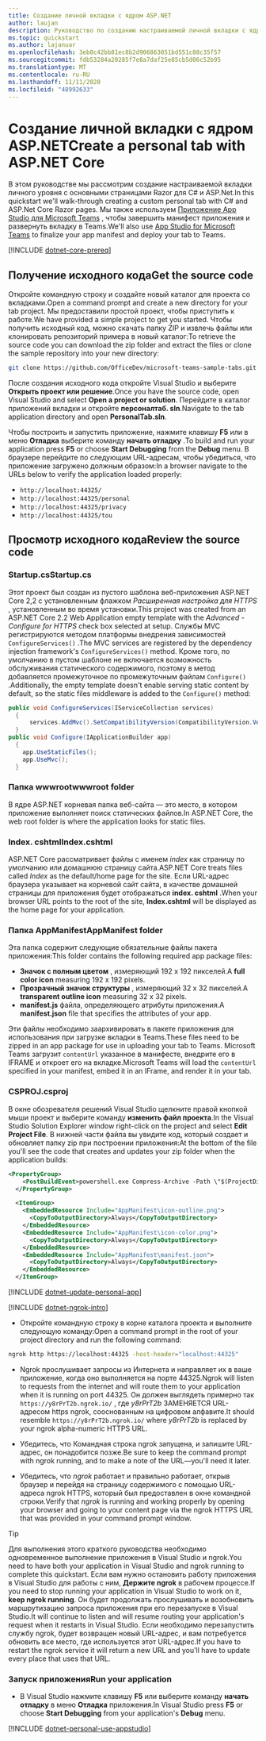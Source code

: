 ```yaml
---
title: Создание личной вкладки с ядром ASP.NET
author: laujan
description: Руководство по созданию настраиваемой личной вкладки с ядром ASP.NET.
ms.topic: quickstart
ms.author: lajanuar
ms.openlocfilehash: 3eb0c42bb81ec8b2d906863051bd551c88c35f57
ms.sourcegitcommit: fdb53284a20285f7e8a7daf25e85cb5d06c52b95
ms.translationtype: MT
ms.contentlocale: ru-RU
ms.lasthandoff: 11/11/2020
ms.locfileid: "48992633"
---
```

# <a name="create-a-personal-tab-with-aspnet-core"></a><span data-ttu-id="94f98-103">Создание личной вкладки с ядром ASP.NET</span><span class="sxs-lookup"><span data-stu-id="94f98-103">Create a personal tab with ASP.NET Core</span></span>

<span data-ttu-id="94f98-104">В этом руководстве мы рассмотрим создание настраиваемой вкладки личного уровня с основными страницами Razor для C# и ASP.Net.</span><span class="sxs-lookup"><span data-stu-id="94f98-104">In this quickstart we'll walk-through creating a custom personal tab with C# and ASP.Net Core Razor pages.</span></span> <span data-ttu-id="94f98-105">Мы также используем [Приложение App Studio для Microsoft Teams](~/concepts/build-and-test/app-studio-overview.md) , чтобы завершить манифест приложения и развернуть вкладку в Teams.</span><span class="sxs-lookup"><span data-stu-id="94f98-105">We'll also use [App Studio for Microsoft Teams](~/concepts/build-and-test/app-studio-overview.md) to finalize your app manifest and deploy your tab to Teams.</span></span>

[!INCLUDE [dotnet-core-prereq](~/includes/tabs/dotnet-core-prereq.md)]

## <a name="get-the-source-code"></a><span data-ttu-id="94f98-106">Получение исходного кода</span><span class="sxs-lookup"><span data-stu-id="94f98-106">Get the source code</span></span>

<span data-ttu-id="94f98-107">Откройте командную строку и создайте новый каталог для проекта со вкладками.</span><span class="sxs-lookup"><span data-stu-id="94f98-107">Open a command prompt and create a new directory for your tab project.</span></span> <span data-ttu-id="94f98-108">Мы предоставили простой проект, чтобы приступить к работе.</span><span class="sxs-lookup"><span data-stu-id="94f98-108">We have provided a simple project to get you started.</span></span> <span data-ttu-id="94f98-109">Чтобы получить исходный код, можно скачать папку ZIP и извлечь файлы или клонировать репозиторий примера в новый каталог:</span><span class="sxs-lookup"><span data-stu-id="94f98-109">To retrieve the source code you can download the zip folder and extract the files or clone the sample repository into your new directory:</span></span>

```bash
git clone https://github.com/OfficeDev/microsoft-teams-sample-tabs.git
```

<span data-ttu-id="94f98-110">После создания исходного кода откройте Visual Studio и выберите **Открыть проект или решение**.</span><span class="sxs-lookup"><span data-stu-id="94f98-110">Once you have the source code, open Visual Studio and select **Open a project or solution**.</span></span> <span data-ttu-id="94f98-111">Перейдите в каталог приложений вкладки и откройте **персоналтаб. sln**.</span><span class="sxs-lookup"><span data-stu-id="94f98-111">Navigate to the tab application directory and open **PersonalTab.sln**.</span></span>

<span data-ttu-id="94f98-112">Чтобы построить и запустить приложение, нажмите клавишу **F5** или в меню **Отладка** выберите команду **начать отладку** .</span><span class="sxs-lookup"><span data-stu-id="94f98-112">To build and run your application press **F5** or choose **Start Debugging** from the **Debug** menu.</span></span> <span data-ttu-id="94f98-113">В браузере перейдите по следующим URL-адресам, чтобы убедиться, что приложение загружено должным образом:</span><span class="sxs-lookup"><span data-stu-id="94f98-113">In a browser navigate to the URLs below to verify the application loaded properly:</span></span>

- `http://localhost:44325/`
- `http://localhost:44325/personal`
- `http://localhost:44325/privacy`
- `http://localhost:44325/tou`

## <a name="review-the-source-code"></a><span data-ttu-id="94f98-114">Просмотр исходного кода</span><span class="sxs-lookup"><span data-stu-id="94f98-114">Review the source code</span></span>

### <a name="startupcs"></a><span data-ttu-id="94f98-115">Startup.cs</span><span class="sxs-lookup"><span data-stu-id="94f98-115">Startup.cs</span></span>

<span data-ttu-id="94f98-116">Этот проект был создан из пустого шаблона веб-приложения ASP.NET Core 2,2 с установленным флажком *Расширенная настройка для HTTPS* , установленным во время установки.</span><span class="sxs-lookup"><span data-stu-id="94f98-116">This project was created from an ASP.NET Core 2.2 Web Application empty template with the *Advanced - Configure for HTTPS* check box selected at setup.</span></span> <span data-ttu-id="94f98-117">Службы MVC регистрируются методом платформы внедрения зависимостей `ConfigureServices()` .</span><span class="sxs-lookup"><span data-stu-id="94f98-117">The MVC services are registered by the dependency injection framework's `ConfigureServices()` method.</span></span> <span data-ttu-id="94f98-118">Кроме того, по умолчанию в пустом шаблоне не включается возможность обслуживания статического содержимого, поэтому в метод добавляется промежуточное по промежуточным файлам `Configure()` .</span><span class="sxs-lookup"><span data-stu-id="94f98-118">Additionally, the empty template doesn't enable serving static content by default, so the static files middleware is added to the `Configure()` method:</span></span>

```csharp
public void ConfigureServices(IServiceCollection services)
  {
      services.AddMvc().SetCompatibilityVersion(CompatibilityVersion.Version_2_2);
  }
public void Configure(IApplicationBuilder app)
  {
    app.UseStaticFiles();
    app.UseMvc();
  }
```

### <a name="wwwroot-folder"></a><span data-ttu-id="94f98-119">Папка wwwroot</span><span class="sxs-lookup"><span data-stu-id="94f98-119">wwwroot folder</span></span>

<span data-ttu-id="94f98-120">В ядре ASP.NET корневая папка веб-сайта — это место, в котором приложение выполняет поиск статических файлов.</span><span class="sxs-lookup"><span data-stu-id="94f98-120">In ASP.NET Core, the web root folder is where the application looks for static files.</span></span>

### <a name="indexcshtml"></a><span data-ttu-id="94f98-121">Index. cshtml</span><span class="sxs-lookup"><span data-stu-id="94f98-121">Index.cshtml</span></span>

<span data-ttu-id="94f98-122">ASP.NET Core рассматривает файлы с именем *index* как страницу по умолчанию или домашнюю страницу сайта.</span><span class="sxs-lookup"><span data-stu-id="94f98-122">ASP.NET Core treats files called *Index* as the default/home page for the site.</span></span> <span data-ttu-id="94f98-123">Если URL-адрес браузера указывает на корневой сайт сайта, в качестве домашней страницы для приложения будет отображаться **index. cshtml** .</span><span class="sxs-lookup"><span data-stu-id="94f98-123">When your browser URL points to the root of the site, **Index.cshtml** will be displayed as the home page for your application.</span></span>

### <a name="appmanifest-folder"></a><span data-ttu-id="94f98-124">Папка AppManifest</span><span class="sxs-lookup"><span data-stu-id="94f98-124">AppManifest folder</span></span>

<span data-ttu-id="94f98-125">Эта папка содержит следующие обязательные файлы пакета приложения:</span><span class="sxs-lookup"><span data-stu-id="94f98-125">This folder contains the following required app package files:</span></span>

- <span data-ttu-id="94f98-126">**Значок с полным цветом** , измеряющий 192 x 192 пикселей.</span><span class="sxs-lookup"><span data-stu-id="94f98-126">A **full color icon** measuring 192 x 192 pixels.</span></span>
- <span data-ttu-id="94f98-127">**Прозрачный значок структуры** , измеряющий 32 x 32 пикселей.</span><span class="sxs-lookup"><span data-stu-id="94f98-127">A **transparent outline icon** measuring 32 x 32 pixels.</span></span>
- <span data-ttu-id="94f98-128">**manifest.js** файла, определяющего атрибуты приложения.</span><span class="sxs-lookup"><span data-stu-id="94f98-128">A **manifest.json** file that specifies the attributes of your app.</span></span>

<span data-ttu-id="94f98-129">Эти файлы необходимо заархивировать в пакете приложения для использования при загрузке вкладки в Teams.</span><span class="sxs-lookup"><span data-stu-id="94f98-129">These files need to be zipped in an app package for use in uploading your tab to Teams.</span></span> <span data-ttu-id="94f98-130">Microsoft Teams загрузит `contentUrl` указанное в манифесте, внедрите его в IFRAME и откроет его на вкладке.</span><span class="sxs-lookup"><span data-stu-id="94f98-130">Microsoft Teams will load the `contentUrl` specified in your manifest, embed it in an IFrame, and render it in your tab.</span></span>

### <a name="csproj"></a><span data-ttu-id="94f98-131">CSPROJ</span><span class="sxs-lookup"><span data-stu-id="94f98-131">.csproj</span></span>

<span data-ttu-id="94f98-132">В окне обозревателя решений Visual Studio щелкните правой кнопкой мыши проект и выберите команду **изменить файл проекта**.</span><span class="sxs-lookup"><span data-stu-id="94f98-132">In the Visual Studio Solution Explorer window right-click on the project and select **Edit Project File**.</span></span> <span data-ttu-id="94f98-133">В нижней части файла вы увидите код, который создает и обновляет папку zip при построении приложения:</span><span class="sxs-lookup"><span data-stu-id="94f98-133">At the bottom of the file you'll see the code that creates and updates your zip folder when the application builds:</span></span>

```xml
<PropertyGroup>
    <PostBuildEvent>powershell.exe Compress-Archive -Path \"$(ProjectDir)AppManifest\*\" -DestinationPath \"$(TargetDir)tab.zip\" -Force</PostBuildEvent>
  </PropertyGroup>

  <ItemGroup>
    <EmbeddedResource Include="AppManifest\icon-outline.png">
      <CopyToOutputDirectory>Always</CopyToOutputDirectory>
    </EmbeddedResource>
    <EmbeddedResource Include="AppManifest\icon-color.png">
      <CopyToOutputDirectory>Always</CopyToOutputDirectory>
    </EmbeddedResource>
    <EmbeddedResource Include="AppManifest\manifest.json">
      <CopyToOutputDirectory>Always</CopyToOutputDirectory>
    </EmbeddedResource>
  </ItemGroup>
```

[!INCLUDE  [dotnet-update-personal-app](~/includes/tabs/dotnet-update-personal-app.md)]

[!INCLUDE [dotnet-ngrok-intro](~/includes/tabs/dotnet-ngrok-intro.md)]

- <span data-ttu-id="94f98-134">Откройте командную строку в корне каталога проекта и выполните следующую команду:</span><span class="sxs-lookup"><span data-stu-id="94f98-134">Open a command prompt in the root of your project directory and run the following command:</span></span>

```bash
ngrok http https://localhost:44325 -host-header="localhost:44325"
```

- <span data-ttu-id="94f98-135">Ngrok прослушивает запросы из Интернета и направляет их в ваше приложение, когда оно выполняется на порте 44325.</span><span class="sxs-lookup"><span data-stu-id="94f98-135">Ngrok will listen to requests from the internet and will route them to your application when it is running on port 44325.</span></span>  <span data-ttu-id="94f98-136">Он должен выглядеть примерно так `https://y8rPrT2b.ngrok.io/` , где *y8rPrT2b* ЗАМЕНЯЕТСЯ URL-адресом https ngrok, сооснованным на цифровом алфавите.</span><span class="sxs-lookup"><span data-stu-id="94f98-136">It should resemble `https://y8rPrT2b.ngrok.io/` where *y8rPrT2b* is replaced by your ngrok alpha-numeric HTTPS URL.</span></span>

- <span data-ttu-id="94f98-137">Убедитесь, что Командная строка ngrok запущена, и запишите URL-адрес, он понадобится позже.</span><span class="sxs-lookup"><span data-stu-id="94f98-137">Be sure to keep the command prompt with ngrok running, and to make a note of the URL—you'll need it later.</span></span>

- <span data-ttu-id="94f98-138">Убедитесь, что *ngrok* работает и правильно работает, открыв браузер и перейдя на страницу содержимого с помощью URL-адреса ngrok HTTPS, который был предоставлен в окне командной строки.</span><span class="sxs-lookup"><span data-stu-id="94f98-138">Verify that *ngrok* is running and working properly by opening your browser and going to your content page via the ngrok HTTPS URL that was provided in your command prompt window.</span></span>

>[!TIP]
><span data-ttu-id="94f98-139">Для выполнения этого краткого руководства необходимо одновременное выполнение приложения в Visual Studio и ngrok.</span><span class="sxs-lookup"><span data-stu-id="94f98-139">You need to have both your application in Visual Studio and ngrok running to complete this quickstart.</span></span> <span data-ttu-id="94f98-140">Если вам нужно остановить работу приложения в Visual Studio для работы с ним, **Держите ngrok** в рабочем процессе.</span><span class="sxs-lookup"><span data-stu-id="94f98-140">If you need to stop running your application in Visual Studio to work on it, **keep ngrok running**.</span></span> <span data-ttu-id="94f98-141">Он будет продолжать прослушивать и возобновить маршрутизацию запроса приложения при его перезапуске в Visual Studio.</span><span class="sxs-lookup"><span data-stu-id="94f98-141">It will continue to listen and will resume routing your application's request when it restarts in Visual Studio.</span></span> <span data-ttu-id="94f98-142">Если необходимо перезапустить службу ngrok, будет возвращен новый URL-адрес, и вам потребуется обновить все место, где используется этот URL-адрес.</span><span class="sxs-lookup"><span data-stu-id="94f98-142">If you have to restart the ngrok service it will return a new URL and you'll have to update every place that uses that URL.</span></span>

### <a name="run-your-application"></a><span data-ttu-id="94f98-143">Запуск приложения</span><span class="sxs-lookup"><span data-stu-id="94f98-143">Run your application</span></span>

- <span data-ttu-id="94f98-144">В Visual Studio нажмите клавишу **F5** или выберите команду **начать отладку** в меню **Отладка** приложения.</span><span class="sxs-lookup"><span data-stu-id="94f98-144">In Visual Studio press **F5** or choose **Start Debugging** from your application's **Debug** menu.</span></span>

[!INCLUDE [dotnet-personal-use-appstudio](~/includes/tabs/dotnet-personal-use-appstudio.md)]
